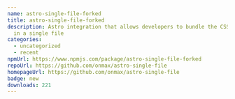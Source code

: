 ```yaml
---
name: astro-single-file-forked
title: astro-single-file-forked
description: Astro integration that allows developers to bundle the CSS and HTML
  in a single file
categories:
  - uncategorized
  - recent
npmUrl: https://www.npmjs.com/package/astro-single-file-forked
repoUrl: https://github.com/onmax/astro-single-file
homepageUrl: https://github.com/onmax/astro-single-file
badge: new
downloads: 221
---
```

